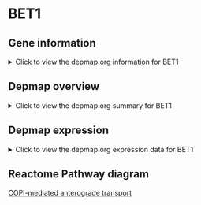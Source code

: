 <h1>BET1</h1>

<h2>Gene information</h2>
<details>
  <summary>Click to view the depmap.org information for BET1</summary>
  <iframe src="https://depmap.org/portal/gene/BET1?tab=about" style="border:none;width:100%;height:800px"></iframe>
</details>

<h2>Depmap overview</h2>
<details>
  <summary>Click to view the depmap.org summary for BET1</summary>
  <iframe src="https://depmap.org/portal/gene/BET1?tab=overview" style="border:none;width:100%;height:800px"></iframe>
</details>

<h2>Depmap expression</h2>
<details>
  <summary>Click to view the depmap.org expression data for BET1</summary>
  <iframe src="https://depmap.org/portal/gene/BET1?tab=characterization" style="border:none;width:100%;height:800px"></iframe>
</details>



<h2>Reactome Pathway diagram</h2>
<a href="https://reactome.org/PathwayBrowser/#/R-HSA-6807878">COPI-mediated anterograde transport</a>



